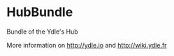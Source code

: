 HubBundle
=========

Bundle of the Ydle's Hub

More information on http://ydle.io and http://wiki.ydle.fr
